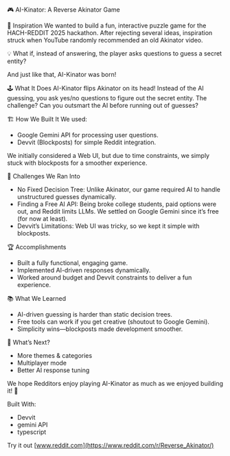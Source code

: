 🎮 AI-Kinator: A Reverse Akinator Game

🌟 Inspiration
We wanted to build a fun, interactive puzzle game for the HACH-REDDIT 2025 hackathon. After rejecting several ideas, inspiration struck when YouTube randomly recommended an old Akinator video.

💡 What if, instead of answering, the player asks questions to guess a secret entity?

And just like that, AI-Kinator was born!

🕹️ What It Does
AI-Kinator flips Akinator on its head! Instead of the AI guessing, you ask yes/no questions to figure out the secret entity. The challenge? Can you outsmart the AI before running out of guesses?

🏗️ How We Built It
We used:
- Google Gemini API for processing user questions.
- Devvit (Blockposts) for simple Reddit integration.

We initially considered a Web UI, but due to time constraints, we simply stuck with blockposts for a smoother experience.

🚧 Challenges We Ran Into
- No Fixed Decision Tree: Unlike Akinator, our game required AI to handle unstructured guesses dynamically.
- Finding a Free AI API: Being broke college students, paid options were out, and Reddit limits LLMs. We settled on Google Gemini since it’s free (for now at least).
- Devvit’s Limitations: Web UI was tricky, so we kept it simple with blockposts.

🏆 Accomplishments
- Built a fully functional, engaging game.
- Implemented AI-driven responses dynamically.
- Worked around budget and Devvit constraints to deliver a fun experience.

📚 What We Learned
- AI-driven guessing is harder than static decision trees.
- Free tools can work if you get creative (shoutout to Google Gemini).
- Simplicity wins—blockposts made development smoother.

🚀 What’s Next?
- More themes & categories
- Multiplayer mode
- Better AI response tuning

We hope Redditors enjoy playing AI-Kinator as much as we enjoyed building it! 🎉

Built With: 
- Devvit
- gemini API
- typescript
  
Try it out
[www.reddit.com](https://www.reddit.com/r/Reverse_Akinator/)
